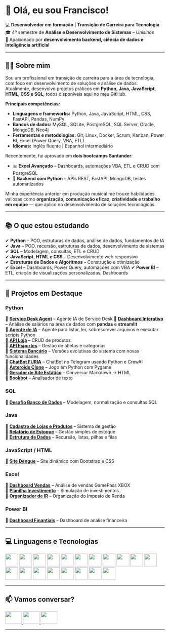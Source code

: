 <h1 align="left">👋 Olá, eu sou Francisco!</h1>

💻 **Desenvolvedor em formação** | **Transição de Carreira para Tecnologia**  
🎓 4º semestre de **Análise e Desenvolvimento de Sistemas** – *Unisinos*  
🚀 Apaixonado por **desenvolvimento backend, ciência de dados e inteligência artificial**  

---

## 🧑‍💻 Sobre mim

Sou um profissional em transição de carreira para a área de tecnologia, com foco em desenvolvimento de soluções e análise de dados.  
Atualmente, desenvolvo projetos práticos em **Python, Java, JavaScript, HTML, CSS e SQL**, todos disponíveis aqui no meu GitHub.

**Principais competências:**
- **Linguagens e frameworks:** Python, Java, JavaScript, HTML, CSS, FastAPI, Pandas, NumPy  
- **Bancos de dados:** MySQL, SQLite, PostgreSQL, SQL Server, Oracle, MongoDB, Neo4j  
- **Ferramentas e metodologias:** Git, Linux, Docker, Scrum, Kanban, Power BI, Excel (Power Query, VBA, ETL)  
- **Idiomas:** Inglês fluente | Espanhol intermediário

Recentemente, fui aprovado em **dois bootcamps Santander**:
- 📊 **Excel Avançado** – Dashboards, automações VBA, ETL e CRUD com PostgreSQL  
- 🐍 **Backend com Python** – APIs REST, FastAPI, MongoDB, testes automatizados

Minha experiência anterior em produção musical me trouxe habilidades valiosas como **organização, comunicação eficaz, criatividade e trabalho em equipe** — que aplico no desenvolvimento de soluções tecnológicas.

---

## 📚 O que estou estudando

✔ **Python** – POO, estruturas de dados, análise de dados, fundamentos de IA  
✔ **Java** – POO, recursão, estruturas de dados, desenvolvimento de sistemas  
✔ **SQL** – Modelagem, consultas, ETL e CRUD  
✔ **JavaScript, HTML e CSS** – Desenvolvimento web responsivo  
✔ **Estruturas de Dados e Algoritmos** – Construção e otimização  
✔ **Excel** – Dashboards, Power Query, automações com VBA
✔ **Power BI** – ETL, criação de visualizações personalizadas, Dashboards

---

## 📌 Projetos em Destaque

### Python
 🔹 [**Service Desk Agent**](https://github.com/FranciscoGoyaAMC/service-desk-agent) –  Agente IA de Service Desk
 🔹 [**Dashboard Interativo**](https://github.com/FranciscoGoyaAMC/dashboard-salarios-dados) – Análise de salários na área de dados com **pandas** e **streamlit**  
 🔹 [**Agente de IA**](https://github.com/FranciscoGoyaAMC/ai_agent) – Agente para listar, ler, sobrescrever arquivos e executar scripts Python  
 🔹 [**API Loja**](https://github.com/FranciscoGoyaAMC/API_loja) – CRUD de produtos  
 🔹 [**API Esportes**](https://github.com/FranciscoGoyaAMC/API_BootCampSantander2025) – Gestão de atletas e categorias  
 🔹 [**Sistema Bancário**](https://github.com/FranciscoGoyaAMC/BootCampSantander2025) – Versões evolutivas do sistema com novas funcionalidades  
 🔹 [**ChatBot FURIA**](https://github.com/FranciscoGoyaAMC/bot-furia) – ChatBot no Telegram usando Python e CrewAI  
 🔹 [**Asteroids Clone**](https://github.com/FranciscoGoyaAMC/asteroids_project) – Jogo em Python com Pygame  
 🔹 [**Gerador de Site Estático**](https://github.com/FranciscoGoyaAMC/static_site) – Conversor Markdown → HTML  
 🔹 [**Bookbot**](https://github.com/FranciscoGoyaAMC/bookbot) – Analisador de texto

### SQL
 🔹 [**Desafio Banco de Dados**](https://github.com/FranciscoGoyaAMC/EstudosSQL/tree/main/Unisinos/DesafioSQL) – Modelagem, normalização e consultas SQL

### Java
 🔹 [**Cadastro de Lojas e Produtos**](https://github.com/FranciscoGoyaAMC/EstudosJava/tree/main/Unisinos/DesafioFinalCadeiraLabI) – Sistema de gestão  
 🔹 [**Relatório de Estoque**](https://github.com/FranciscoGoyaAMC/estudoManipulacaoDeArquivo) – Gestão simples de estoque  
 🔹 [**Estrutura de Dados**](https://github.com/FranciscoGoyaAMC/DesafioLabII) – Recursão, listas, pilhas e filas

### JavaScript / HTML
 🔹 [**Site Dengue**](https://github.com/FranciscoGoyaAMC/site_dengue) – Site dinâmico com Bootstrap e CSS

### Excel
 🔹 [**Dashboard Vendas**](https://github.com/FranciscoGoyaAMC/DashboardVendas) – Análise de vendas GamePass XBOX  
 🔹 [**Planilha Investimento**](https://github.com/FranciscoGoyaAMC/Planilha_Investimento) – Simulação de investimentos  
 🔹 [**Organizador de IR**](https://github.com/FranciscoGoyaAMC/OrganizadorImpostoDeRenda) – Organização do Imposto de Renda

 ### Power BI
 🔹 [**Dashboard Finantials**](https://github.com/FranciscoGoyaAMC/DashboardFinantialsPowerBI) – Dashboard de análise financeira  

---

## 💻 Linguagens e Tecnologias

<div align="left">
  <img src="https://cdn.jsdelivr.net/gh/devicons/devicon/icons/python/python-original.svg" height="40"/>
  <img src="https://cdn.jsdelivr.net/gh/devicons/devicon/icons/pandas/pandas-original.svg" height="40"/>
  <img src="https://cdn.jsdelivr.net/gh/devicons/devicon/icons/numpy/numpy-original.svg" height="40"/>
  <img src="https://cdn.jsdelivr.net/gh/devicons/devicon/icons/fastapi/fastapi-original.svg" height="40"/>
  <img src="https://cdn.jsdelivr.net/gh/devicons/devicon/icons/jupyter/jupyter-original.svg" height="40"/>
  <img src="https://cdn.jsdelivr.net/gh/devicons/devicon/icons/docker/docker-original.svg" height="40"/>
  <img src="https://cdn.jsdelivr.net/gh/devicons/devicon/icons/mysql/mysql-original.svg" height="40"/>
  <img src="https://cdn.jsdelivr.net/gh/devicons/devicon/icons/sqlite/sqlite-original.svg" height="40"/>
  <img src="https://cdn.jsdelivr.net/gh/devicons/devicon/icons/postgresql/postgresql-original.svg" height="40"/>
  <img src="https://cdn.jsdelivr.net/gh/devicons/devicon/icons/microsoftsqlserver/microsoftsqlserver-plain.svg" height="40"/>
  <img src="https://cdn.jsdelivr.net/gh/devicons/devicon/icons/oracle/oracle-original.svg" height="40"/>
  <img src="https://cdn.jsdelivr.net/gh/devicons/devicon/icons/mongodb/mongodb-original.svg" height="40"/>
  <img src="https://cdn.jsdelivr.net/gh/devicons/devicon/icons/neo4j/neo4j-original.svg" height="40"/>
  <img src="https://cdn.jsdelivr.net/gh/devicons/devicon/icons/bash/bash-original.svg" height="40"/>
  <img src="https://cdn.jsdelivr.net/gh/devicons/devicon/icons/linux/linux-original.svg" height="40"/>
  <img src="https://cdn.jsdelivr.net/gh/devicons/devicon/icons/java/java-original.svg" height="40"/>
  <img src="https://cdn.jsdelivr.net/gh/devicons/devicon/icons/html5/html5-original.svg" height="40"/>
  <img src="https://cdn.jsdelivr.net/gh/devicons/devicon/icons/css3/css3-original.svg" height="40"/>
  <img src="https://cdn.jsdelivr.net/gh/devicons/devicon/icons/javascript/javascript-original.svg" height="40"/>
</div>

---

## 📫 Vamos conversar?

<div align="left">
  <a href="https://www.linkedin.com/in/francisco-goya-de-almeida-martins-costa-0a8ab9327/" target="_blank">
    <img src="https://raw.githubusercontent.com/maurodesouza/profile-readme-generator/master/src/assets/icons/social/linkedin/default.svg" width="52" height="40"/>
  </a>
  <a href="mailto:franciscogoya.amc@gmail.com" target="_blank">
    <img src="https://raw.githubusercontent.com/maurodesouza/profile-readme-generator/master/src/assets/icons/social/gmail/default.svg" width="52" height="40"/>
  </a>
  <a href="https://wa.me/5551981275435" target="_blank">
    <img src="https://raw.githubusercontent.com/maurodesouza/profile-readme-generator/master/src/assets/icons/social/whatsapp/default.svg" width="52" height="40"/>
  </a>
</div>

---
